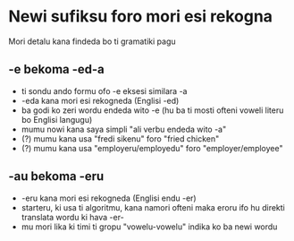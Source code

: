 # Newi sufiksu foro mori esi rekogna

Mori detalu kana findeda bo ti gramatiki pagu

## -e bekoma -ed-a

* ti sondu ando formu ofo -e eksesi similara -a
* -eda kana mori esi rekogneda (Englisi -ed)
* ba godi ko zeri wordu endeda wito -e (hu ba ti mosti ofteni voweli literu bo Englisi langugu)
* mumu nowi kana saya simpli "ali verbu endeda wito -a"
* (?) mumu kana usa "fredi sikenu" foro "fried chicken"
* (?) mumu kana usa "employeru/employedu" foro "employer/employee"

## -au bekoma -eru

* -eru kana mori esi rekogneda (Englisi endu -er)
* starteru, ki usa ti algoritmu, kana namori ofteni maka eroru ifo hu direkti translata wordu ki hava -er-
* mu mori lika ki timi ti gropu "vowelu-vowelu" indika ko ba newi wordu
